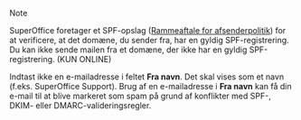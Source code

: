 <!-- markdownlint-disable-file MD041 -->
> [!NOTE]
> SuperOffice foretager et SPF-opslag ([Rammeaftale for afsenderpolitik][1]) for at verificere, at det domæne, du sender fra, har en gyldig SPF-registrering. Du kan ikke sende mailen fra et domæne, der ikke har en gyldig SPF-registrering. (KUN ONLINE)
>
> Indtast ikke en e-mailadresse i feltet **Fra navn**. Det skal vises som et navn (f.eks. SuperOffice Support). Brug af en e-mailadresse i **Fra navn** kan få din e-mail til at blive markeret som spam på grund af konflikter med SPF-, DKIM- eller DMARC-valideringsregler.

<!-- Referenced links -->
[1]: ../../../../../../en/email/mailgun/spf/index.md
